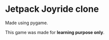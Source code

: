 <h1>Jetpack Joyride clone</h1>

Made using pygame.

This game was made for **learning purpose only**.